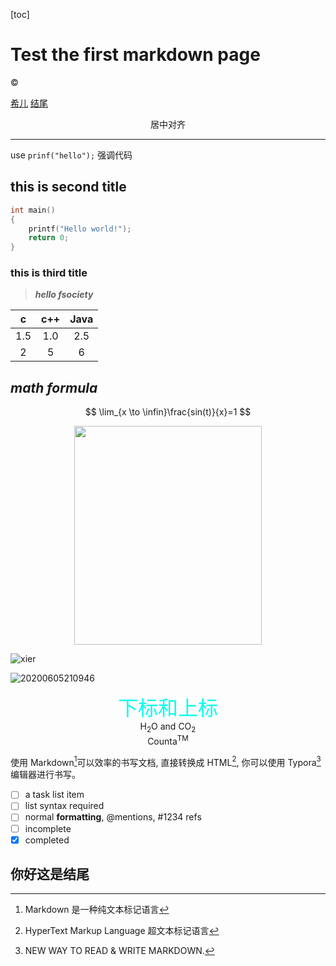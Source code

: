 <!--
 * Copyright by 2020 Countra. All rights reserved.
 * @author: Countra
 * @date: 2020-06-13
-->
[toc]

# Test the first markdown page

&copy;

[希儿](#jump)
[结尾](#你好这是结尾)

<center>居中对齐</center>
<hr>

use `prinf("hello");` 强调代码

## this is second title

```c
int main()
{
    printf("Hello world!");
    return 0;
}
```

### this is third title

> **_hello fsociety_**

|   c   |  c++  | Java  |
| :---: | :---: | :---: |
|  1.5  |  1.0  |  2.5  |
|   2   |   5   |   6   |

## **_math formula_**

$$
\lim_{x \to \infin}\frac{sin(t)}{x}=1
$$

<div align=center id="jump"><img width='300' height='350' src="https://cdn.jsdelivr.net/gh/Countra/Picgo_pic/images/xier.jpg" /> </div>

![xier](https://cdn.jsdelivr.net/gh/Countra/Picgo_pic/images/xier.jpg)

![20200605210946](https://cdn.jsdelivr.net/gh/Countra/Picgo_pic/images/20200605210946.png)

<center>
<font size=6 color=00fff>下标和上标</font><br>  
H<sub>2</sub>O and CO<sub>2</sub>  <br>
Counta<sup>TM</sup>
</center>

使用 Markdown[^1]可以效率的书写文档, 直接转换成 HTML[^2], 你可以使用 Typora[^t] 编辑器进行书写。
[^1]:Markdown 是一种纯文本标记语言
[^2]:HyperText Markup Language 超文本标记语言
[^t]:NEW WAY TO READ & WRITE MARKDOWN.

- [ ] a task list item
- [ ] list syntax required
- [ ] normal **formatting**, @mentions, #1234 refs
- [ ] incomplete
- [x] completed

## 你好这是结尾
